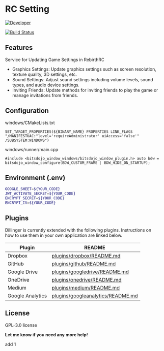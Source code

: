 # RC Setting

[![Developer](https://rebirth-rc.com/_next/image?url=%2F_next%2Fstatic%2Fmedia%2FLogo-size180.6c8f1426.png&w=96&q=100)](https://rebirth-rc.com/_next/image?url=%2F_next%2Fstatic%2Fmedia%2FLogo-size180.6c8f1426.png&w=96&q=100)

[![Build Status](https://travis-ci.org/joemccann/dillinger.svg?branch=master)](https://travis-ci.org/joemccann/dillinger)

## Features

Service for Updating Game Settings in RebirthRC

- Graphics Settings: Update graphics settings such as screen resolution, texture quality, 3D settings, etc.
- Sound Settings: Adjust sound settings including volume levels, sound types, and audio device settings.
- Inviting Friends: Update methods for inviting friends to play the game or manage invitations from friends.


## Configuration

windows/CMakeLists.txt

```
SET_TARGET_PROPERTIES(${BINARY_NAME} PROPERTIES LINK_FLAGS "/MANIFESTUAC:"level='requireAdministrator' uiAccess='false'" /SUBSYSTEM:WINDOWS")
```

windows/runner/main.cpp

```
#include <bitsdojo_window_windows/bitsdojo_window_plugin.h> auto bdw = bitsdojo_window_configure(BDW_CUSTOM_FRAME | BDW_HIDE_ON_STARTUP);
```
## Environment (.env)

``` sh 
GOOGLE_SHEET=${YOUR_CODE}
JWT_ACTIVATE_SECRET=${YOUR_CODE}
ENCRYPT_SECRET=${YOUR_CODE}
ENCRYPT_IV=${YOUR_CODE}
```
## Plugins

Dillinger is currently extended with the following plugins.
Instructions on how to use them in your own application are linked below.

| Plugin | README |
| ------ | ------ |
| Dropbox | [plugins/dropbox/README.md][PlDb] |
| GitHub | [plugins/github/README.md][PlGh] |
| Google Drive | [plugins/googledrive/README.md][PlGd] |
| OneDrive | [plugins/onedrive/README.md][PlOd] |
| Medium | [plugins/medium/README.md][PlMe] |
| Google Analytics | [plugins/googleanalytics/README.md][PlGa] |




## License

GPL-3.0 license

**Let me know if you need any more help!**

[//]: # (These are reference links used in the body of this note and get stripped out when the markdown processor does its job. There is no need to format nicely because it shouldn't be seen. Thanks SO - http://stackoverflow.com/questions/4823468/store-comments-in-markdown-syntax)

   [dill]: <https://github.com/joemccann/dillinger>
   [git-repo-url]: <https://github.com/joemccann/dillinger.git>
   [john gruber]: <http://daringfireball.net>
   [df1]: <http://daringfireball.net/projects/markdown/>
   [markdown-it]: <https://github.com/markdown-it/markdown-it>
   [Ace Editor]: <http://ace.ajax.org>
   [node.js]: <http://nodejs.org>
   [Twitter Bootstrap]: <http://twitter.github.com/bootstrap/>
   [jQuery]: <http://jquery.com>
   [@tjholowaychuk]: <http://twitter.com/tjholowaychuk>
   [express]: <http://expressjs.com>
   [AngularJS]: <http://angularjs.org>
   [Gulp]: <http://gulpjs.com>

   [PlDb]: <https://github.com/joemccann/dillinger/tree/master/plugins/dropbox/README.md>
   [PlGh]: <https://github.com/joemccann/dillinger/tree/master/plugins/github/README.md>
   [PlGd]: <https://github.com/joemccann/dillinger/tree/master/plugins/googledrive/README.md>
   [PlOd]: <https://github.com/joemccann/dillinger/tree/master/plugins/onedrive/README.md>
   [PlMe]: <https://github.com/joemccann/dillinger/tree/master/plugins/medium/README.md>
   [PlGa]: <https://github.com/RahulHP/dillinger/blob/master/plugins/googleanalytics/README.md>


add 1